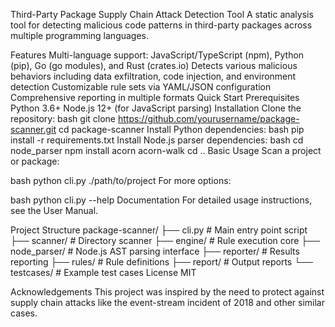 Third-Party Package Supply Chain Attack Detection Tool
A static analysis tool for detecting malicious code patterns in third-party packages across multiple programming languages.

Features
Multi-language support: JavaScript/TypeScript (npm), Python (pip), Go (go modules), and Rust (crates.io)
Detects various malicious behaviors including data exfiltration, code injection, and environment detection
Customizable rule sets via YAML/JSON configuration
Comprehensive reporting in multiple formats
Quick Start
Prerequisites
Python 3.6+
Node.js 12+ (for JavaScript parsing)
Installation
Clone the repository:
bash
git clone https://github.com/yourusername/package-scanner.git
cd package-scanner
Install Python dependencies:
bash
pip install -r requirements.txt
Install Node.js parser dependencies:
bash
cd node_parser
npm install acorn acorn-walk
cd ..
Basic Usage
Scan a project or package:

bash
python cli.py ./path/to/project
For more options:

bash
python cli.py --help
Documentation
For detailed usage instructions, see the User Manual.

Project Structure
package-scanner/
├── cli.py # Main entry point script
├── scanner/ # Directory scanner
├── engine/ # Rule execution core
├── node_parser/ # Node.js AST parsing interface
├── reporter/ # Results reporting
├── rules/ # Rule definitions
├── report/ # Output reports
└── testcases/ # Example test cases
License
MIT

Acknowledgements
This project was inspired by the need to protect against supply chain attacks like the event-stream incident of 2018 and other similar cases.
